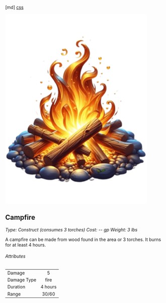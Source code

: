 [md]
[css](-OCVFMyYfsylqoZPiW6l)

![main_banner](https://raw.githubusercontent.com/Tougher-Together-DnD/default-game-assets/refs/heads/main/character-sheets/light-sources/images/campfire-portrait.png)

## Campfire

*Type: Construct (consumes 3 torches) Cost: -- gp Weight: 3 lbs*

A campfire can be made from wood found in the area or 3 torches. It burns for at least 4 hours.

###### Attributes

| | |
| :--- | :---: |
| Damage | 5 |
| Damage Type | fire |
| Duration | 4 hours |
| Range | 30/60 |

